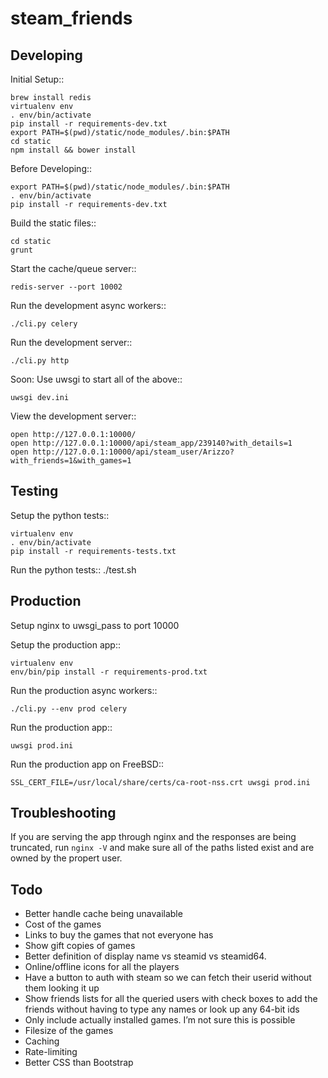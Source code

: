 steam_friends
=============


Developing
----------

Initial Setup::

    brew install redis
    virtualenv env
    . env/bin/activate
    pip install -r requirements-dev.txt
    export PATH=$(pwd)/static/node_modules/.bin:$PATH
    cd static
    npm install && bower install

Before Developing::

    export PATH=$(pwd)/static/node_modules/.bin:$PATH
    . env/bin/activate
    pip install -r requirements-dev.txt

Build the static files::

    cd static
    grunt

Start the cache/queue server::

    redis-server --port 10002

Run the development async workers::

    ./cli.py celery

Run the development server::

    ./cli.py http

Soon: Use uwsgi to start all of the above::

    uwsgi dev.ini

View the development server::

    open http://127.0.0.1:10000/
    open http://127.0.0.1:10000/api/steam_app/239140?with_details=1
    open http://127.0.0.1:10000/api/steam_user/Arizzo?with_friends=1&with_games=1


Testing
----------

Setup the python tests::

    virtualenv env
    . env/bin/activate
    pip install -r requirements-tests.txt

Run the python tests::
    ./test.sh


Production
----------

Setup nginx to uwsgi_pass to port 10000

Setup the production app::

    virtualenv env
    env/bin/pip install -r requirements-prod.txt

Run the production async workers::

    ./cli.py --env prod celery

Run the production app::

    uwsgi prod.ini

Run the production app on FreeBSD::

    SSL_CERT_FILE=/usr/local/share/certs/ca-root-nss.crt uwsgi prod.ini


Troubleshooting
---------------

If you are serving the app through nginx and the responses are being truncated,
run `nginx -V` and make sure all of the paths listed exist and are owned by the
propert user.


Todo
----

* Better handle cache being unavailable
* Cost of the games
* Links to buy the games that not everyone has
* Show gift copies of games
* Better definition of display name vs steamid vs steamid64.
* Online/offline icons for all the players
* Have a button to auth with steam so we can fetch their userid without them looking it up
* Show friends lists for all the queried users with check boxes to add the friends without having to type any names or look up any 64-bit ids
* Only include actually installed games. I’m not sure this is possible
* Filesize of the games
* Caching
* Rate-limiting
* Better CSS than Bootstrap
